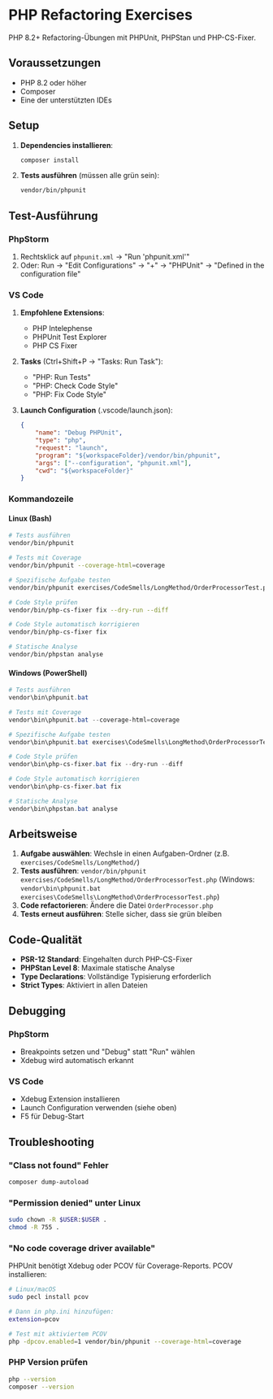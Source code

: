 # PHP Refactoring Exercises

PHP 8.2+ Refactoring-Übungen mit PHPUnit, PHPStan und PHP-CS-Fixer.

## Voraussetzungen

- PHP 8.2 oder höher
- Composer
- Eine der unterstützten IDEs

## Setup

1. **Dependencies installieren**:
   ```bash
   composer install
   ```

2. **Tests ausführen** (müssen alle grün sein):
   ```bash
   vendor/bin/phpunit
   ```

## Test-Ausführung

### PhpStorm
1. Rechtsklick auf `phpunit.xml` → "Run 'phpunit.xml'"
2. Oder: Run → "Edit Configurations" → "+" → "PHPUnit" → "Defined in the configuration file"

### VS Code
1. **Empfohlene Extensions**:
   - PHP Intelephense
   - PHPUnit Test Explorer
   - PHP CS Fixer

2. **Tasks** (Ctrl+Shift+P → "Tasks: Run Task"):
   - "PHP: Run Tests"
   - "PHP: Check Code Style"
   - "PHP: Fix Code Style"

3. **Launch Configuration** (.vscode/launch.json):
   ```json
   {
       "name": "Debug PHPUnit",
       "type": "php",
       "request": "launch",
       "program": "${workspaceFolder}/vendor/bin/phpunit",
       "args": ["--configuration", "phpunit.xml"],
       "cwd": "${workspaceFolder}"
   }
   ```

### Kommandozeile

#### Linux (Bash)
```bash
# Tests ausführen
vendor/bin/phpunit

# Tests mit Coverage
vendor/bin/phpunit --coverage-html=coverage

# Spezifische Aufgabe testen
vendor/bin/phpunit exercises/CodeSmells/LongMethod/OrderProcessorTest.php

# Code Style prüfen
vendor/bin/php-cs-fixer fix --dry-run --diff

# Code Style automatisch korrigieren
vendor/bin/php-cs-fixer fix

# Statische Analyse
vendor/bin/phpstan analyse
```

#### Windows (PowerShell)
```powershell
# Tests ausführen
vendor\bin\phpunit.bat

# Tests mit Coverage
vendor\bin\phpunit.bat --coverage-html=coverage

# Spezifische Aufgabe testen
vendor\bin\phpunit.bat exercises\CodeSmells\LongMethod\OrderProcessorTest.php

# Code Style prüfen
vendor\bin\php-cs-fixer.bat fix --dry-run --diff

# Code Style automatisch korrigieren
vendor\bin\php-cs-fixer.bat fix

# Statische Analyse
vendor\bin\phpstan.bat analyse
```

## Arbeitsweise

1. **Aufgabe auswählen**: Wechsle in einen Aufgaben-Ordner (z.B. `exercises/CodeSmells/LongMethod/`)
2. **Tests ausführen**: `vendor/bin/phpunit exercises/CodeSmells/LongMethod/OrderProcessorTest.php` (Windows: `vendor\bin\phpunit.bat exercises\CodeSmells\LongMethod\OrderProcessorTest.php`)
3. **Code refactorieren**: Ändere die Datei `OrderProcessor.php`
4. **Tests erneut ausführen**: Stelle sicher, dass sie grün bleiben

## Code-Qualität

- **PSR-12 Standard**: Eingehalten durch PHP-CS-Fixer
- **PHPStan Level 8**: Maximale statische Analyse
- **Type Declarations**: Vollständige Typisierung erforderlich
- **Strict Types**: Aktiviert in allen Dateien

## Debugging

### PhpStorm
- Breakpoints setzen und "Debug" statt "Run" wählen
- Xdebug wird automatisch erkannt

### VS Code
- Xdebug Extension installieren
- Launch Configuration verwenden (siehe oben)
- F5 für Debug-Start

## Troubleshooting

### "Class not found" Fehler
```bash
composer dump-autoload
```

### "Permission denied" unter Linux
```bash
sudo chown -R $USER:$USER .
chmod -R 755 .
```

### "No code coverage driver available" 
PHPUnit benötigt Xdebug oder PCOV für Coverage-Reports. PCOV installieren:
```bash
# Linux/macOS
sudo pecl install pcov

# Dann in php.ini hinzufügen:
extension=pcov

# Test mit aktiviertem PCOV
php -dpcov.enabled=1 vendor/bin/phpunit --coverage-html=coverage
```

### PHP Version prüfen
```bash
php --version
composer --version
```